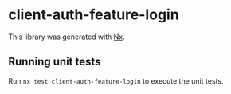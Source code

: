 # client-auth-feature-login

This library was generated with [Nx](https://nx.dev).

## Running unit tests

Run `nx test client-auth-feature-login` to execute the unit tests.

